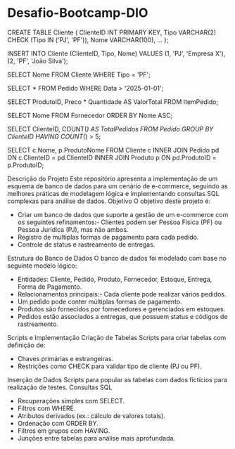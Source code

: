 # Desafio-Bootcamp-DIO

CREATE TABLE Cliente (
    ClienteID INT PRIMARY KEY,
    Tipo VARCHAR(2) CHECK (Tipo IN ('PJ', 'PF')),
    Nome VARCHAR(100),
    ...
);

INSERT INTO Cliente (ClienteID, Tipo, Nome) VALUES 
(1, 'PJ', 'Empresa X'),
(2, 'PF', 'João Silva');

SELECT Nome FROM Cliente WHERE Tipo = 'PF';

SELECT * FROM Pedido WHERE Data > '2025-01-01';

SELECT ProdutoID, Preco * Quantidade AS ValorTotal FROM ItemPedido;

SELECT Nome FROM Fornecedor ORDER BY Nome ASC;

SELECT ClienteID, COUNT(*) AS TotalPedidos
FROM Pedido
GROUP BY ClienteID
HAVING COUNT(*) > 5;

SELECT c.Nome, p.ProdutoNome 
FROM Cliente c
INNER JOIN Pedido pd ON c.ClienteID = pd.ClienteID
INNER JOIN Produto p ON pd.ProdutoID = p.ProdutoID;




Descrição do Projeto
Este repositório apresenta a implementação de um esquema de banco de dados para um cenário de e-commerce, seguindo as melhores práticas de modelagem lógica e implementando consultas SQL complexas para análise de dados.
Objetivo
O objetivo deste projeto é:
- Criar um banco de dados que suporte a gestão de um e-commerce com os seguintes refinamentos:- Clientes podem ser Pessoa Física (PF) ou Pessoa Jurídica (PJ), mas não ambos.
- Registro de múltiplas formas de pagamento para cada pedido.
- Controle de status e rastreamento de entregas.


Estrutura do Banco de Dados
O banco de dados foi modelado com base no seguinte modelo lógico:
- Entidades: Cliente, Pedido, Produto, Fornecedor, Estoque, Entrega, Forma de Pagamento.
- Relacionamentos principais:- Cada cliente pode realizar vários pedidos.
- Um pedido pode conter múltiplas formas de pagamento.
- Produtos são fornecidos por fornecedores e gerenciados em estoques.
- Pedidos estão associados a entregas, que possuem status e códigos de rastreamento.


Scripts e Implementação
Criação de Tabelas
Scripts para criar tabelas com definição de:
- Chaves primárias e estrangeiras.
- Restrições como CHECK para validar tipo de cliente (PJ ou PF).

Inserção de Dados
Scripts para popular as tabelas com dados fictícios para realização de testes.
Consultas SQL
- Recuperações simples com SELECT.
- Filtros com WHERE.
- Atributos derivados (ex.: cálculo de valores totais).
- Ordenação com ORDER BY.
- Filtros em grupos com HAVING.
- Junções entre tabelas para análise mais aprofundada.



